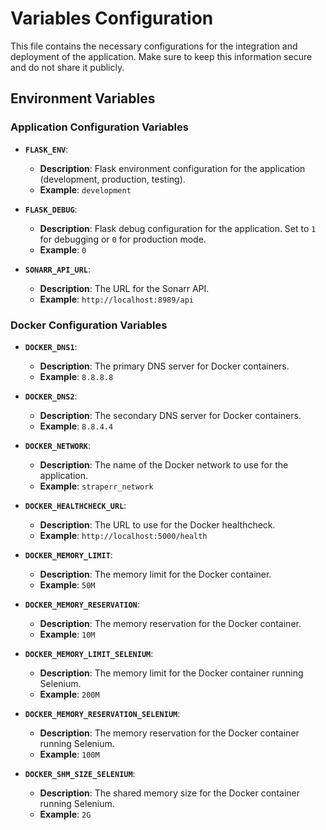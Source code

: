 # Variables Configuration

This file contains the necessary configurations for the integration and deployment of the application. Make sure to keep this information secure and do not share it publicly.

## Environment Variables

### Application Configuration Variables

- **`FLASK_ENV`**:
  - **Description**: Flask environment configuration for the application (development, production, testing).
  - **Example**: `development`

- **`FLASK_DEBUG`**:
  - **Description**: Flask debug configuration for the application. Set to `1` for debugging or `0` for production mode.
  - **Example**: `0`

- **`SONARR_API_URL`**:
  - **Description**: The URL for the Sonarr API.
  - **Example**: `http://localhost:8989/api`

### Docker Configuration Variables

- **`DOCKER_DNS1`**:
  - **Description**: The primary DNS server for Docker containers.
  - **Example**: `8.8.8.8`

- **`DOCKER_DNS2`**:
  - **Description**: The secondary DNS server for Docker containers.
  - **Example**: `8.8.4.4`

- **`DOCKER_NETWORK`**:
  - **Description**: The name of the Docker network to use for the application.
  - **Example**: `straperr_network`

- **`DOCKER_HEALTHCHECK_URL`**:
  - **Description**: The URL to use for the Docker healthcheck.
  - **Example**: `http://localhost:5000/health`

- **`DOCKER_MEMORY_LIMIT`**:
  - **Description**: The memory limit for the Docker container.
  - **Example**: `50M`

- **`DOCKER_MEMORY_RESERVATION`**:
  - **Description**: The memory reservation for the Docker container.
  - **Example**: `10M`

- **`DOCKER_MEMORY_LIMIT_SELENIUM`**:
  - **Description**: The memory limit for the Docker container running Selenium.
  - **Example**: `200M`

- **`DOCKER_MEMORY_RESERVATION_SELENIUM`**:
  - **Description**: The memory reservation for the Docker container running Selenium.
  - **Example**: `100M`

- **`DOCKER_SHM_SIZE_SELENIUM`**:
  - **Description**: The shared memory size for the Docker container running Selenium.
  - **Example**: `2G`

